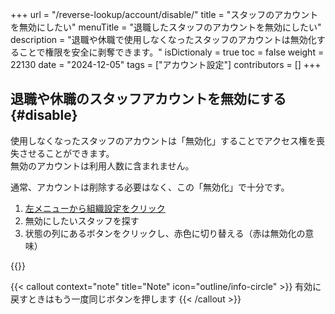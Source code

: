 +++
url = "/reverse-lookup/account/disable/"
title = "スタッフのアカウントを無効にしたい"
menuTitle = "退職したスタッフのアカウントを無効にしたい"
description = "退職や休職で使用しなくなったスタッフのアカウントは無効化することで権限を安全に剥奪できます。"
isDictionaly = true
toc = false
weight = 22130
date = "2024-12-05"
tags = ["アカウント設定"]
contributors = []
+++

## 退職や休職のスタッフアカウントを無効にする{#disable}

使用しなくなったスタッフのアカウントは「無効化」することでアクセス権を喪失させることができます。  
無効のアカウントは利用人数に含まれません。

通常、アカウントは削除する必要はなく、この「無効化」で十分です。

1. [左メニューから組織設定をクリック](/docs/manual/initial-setting/staff/rank/#rootSettingBtn)
2. 無効にしたいスタッフを探す
3. 状態の列にあるボタンをクリックし、赤色に切り替える（赤は無効化の意味）

{{<iTablet filename="img/disable" msg="無効化することで人数にもカウントされず、アクセスも一切できないので安心です" alice="shield">}}

{{< callout context="note" title="Note" icon="outline/info-circle" >}}
有効に戻すときはもう一度同じボタンを押します
{{< /callout >}}
